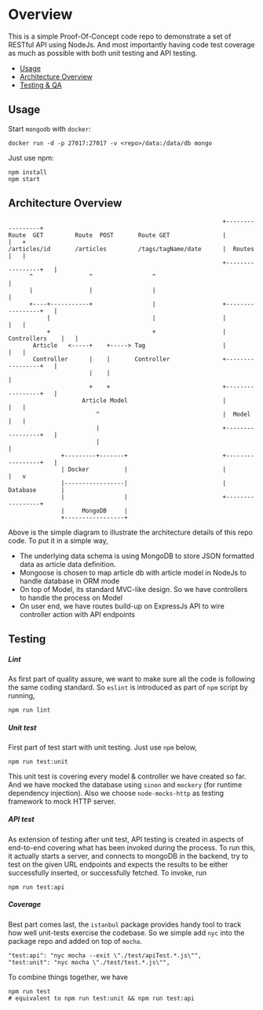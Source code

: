 # Overview

This is a simple Proof-Of-Concept code repo to demonstrate a set of RESTful API using NodeJs. And most importantly having code test coverage as much as possible with both unit testing and API testing.

* [Usage](#usage)
* [Architecture Overview](#archi)
* [Testing & QA](#test)

## Usage

Start `mongodb` with `docker`:

	docker run -d -p 27017:27017 -v <repo>/data:/data/db mongo

    
Just use npm:

	npm install
    npm start
    
## Architecture Overview


                                                                 +-----------------+
    Route  GET         Route  POST       Route GET               |                 |   +
    /articles/id       /articles         /tags/tagName/date      |  Routes         |   |
                                                                 +-----------------+   |
          ^                ^                 ^                                         |
          |                |                 |                                         |
          +----+-----------+                 |                   +-----------------+   |
               |                             |                   |                 |   |
               +                             +                   |  Controllers    |   |
           Article   <-----+    +-----> Tag                      |                 |   |
           Controller      |    |       Controller               +-----------------+   |
                           |    |                                                      |
                           +    +                                +-----------------+   |
                         Article Model                           |                 |   |
                             ^                                   |  Model          |   |
                             |                                   +-----------------+   |
                             |                                                         |
                   +---------+-------+                           +-----------------+   |
                   | Docker          |                           |                 |   v
                   |-----------------|                           |  Database       |
                   |                 |                           +-----------------+
                   |     MongoDB     |
                   +-----------------+
                   

Above is the simple diagram to illustrate the architecture details of this repo code. To put it in a simple way, 

* The underlying data schema is using MongoDB to store JSON formatted data as article data definition.
* Mongoose is chosen to map article db with article model in NodeJs to handle database in ORM mode
* On top of Model, its standard MVC-like design. So we have controllers to handle the process on Model
* On user end, we have routes build-up on ExpressJs API to wire controller action with API endpoints

## Testing

##### Lint
As first part of quality assure, we want to make sure all the code is following the same coding standard. So `eslint` is introduced as part of `npm` script by running,

	npm run lint
    
##### Unit test
First part of test start with unit testing. Just use `npm` below,

	npm run test:unit
    
This unit test is covering every model & controller we have created so far. And we have mocked the database using `sinon` and `mockery` (for runtime dependency injection). Also we choose `node-mocks-http` as testing framework to mock HTTP server.

##### API test
As extension of testing after unit test, API testing is created in aspects of end-to-end covering what has been invoked during the process. To run this, it actually starts a server, and connects to mongoDB in the backend, try to test on the given URL endpoints and expects the results to be either successfully inserted, or successfully fetched. To invoke, run

	npm run test:api

##### Coverage
Best part comes last, the `istanbul` package provides handy tool to track how well unit-tests exercise the codebase. So we simple add `nyc` into the package repo and added on top of `mocha`.

	"test:api": "nyc mocha --exit \"./test/apiTest.*.js\"",
    "test:unit": "nyc mocha \"./test/test.*.js\"",
    
To combine things together, we have

	npm run test 
    # equivalent to npm run test:unit && npm run test:api
